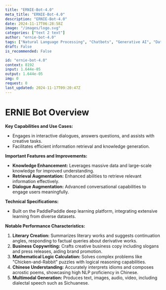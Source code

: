 ```yaml
---
title: "ERNIE-Bot-4.0"
meta_title: "ERNIE-Bot-4.0"
description: "ERNIE-Bot-4.0"
date: 2024-11-17T06:28:58Z
image: "/images/logo.svg"
categories: ["text 2 text"]
author: "ernie-bot-4.0"
tags: ["Natural Language Processing", "Chatbots", "Generative AI", "Data Science", "Machine Learning"]
draft: False
is_recommended: False

id: "ernie-bot-4.0"
context: 8192
input: 1.644e-05
output: 1.644e-05
img: 0
request: 0
last_updated: 2024-11-17T09:20:47Z
---
```


# ERNIE Bot Overview

**Key Capabilities and Use Cases:**
- Engages in interactive dialogues, answers questions, and assists with creative tasks.
- Facilitates efficient information retrieval and knowledge generation.

**Important Features and Improvements:**
- **Knowledge Enhancement:** Leverages massive data and large-scale knowledge for improved understanding.
- **Retrieval Augmentation:** Enhanced abilities to retrieve relevant information effectively.
- **Dialogue Augmentation:** Advanced conversational capabilities to engage users meaningfully.

**Technical Specifications:**
- Built on the PaddlePaddle deep learning platform, integrating extensive learning from diverse datasets.

**Notable Performance Characteristics:**
1. **Literary Creation:** Summarizes literary works and suggests continuation angles, responding to factual queries about derivative works.
2. **Business Copywriting:** Crafts creative business copy including slogans and press releases, aiding brand promotion.
3. **Mathematical Logic Calculation:** Solves complex problems like "Chicken-and-Rabbit" puzzles with logical reasoning capabilities.
4. **Chinese Understanding:** Accurately interprets idioms and composes acrostic poems, showcasing high NLP proficiency in Chinese.
5. **Multimodal Generation:** Produces text, images, audio, video, including dialectal speech such as Sichuanese.


